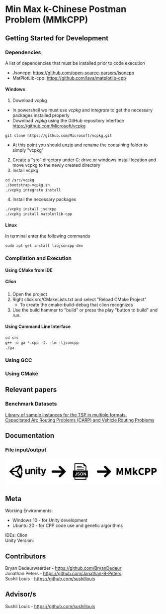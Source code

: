 # Min Max k-Chinese Postman Problem (MMkCPP)

## Getting Started for Development

### Dependencies

A list of dependencies that must be installed prior to code execution
- Jsoncpp: https://github.com/open-source-parsers/jsoncpp
- MatPlotLib-cpp: https://github.com/lava/matplotlib-cpp

#### Windows

1. Download vcpkg
- In powershell we must use *vcpkg* and *integrate* to get the necessary packages installed properly
- Download *vcpkg* using the GitHub repository interface https://github.com/Microsoft/vcpkg
```
git clone https://github.com/Microsoft/vcpkg.git
```
- At this point you should unzip and rename the containing folder to simply "vcpkg"

2. Create a "src" directory under C: drive or windows install location and move vcpkg to the newly created directory
3. Install vcpkg
```
cd /src/vcpkg
./bootstrap-vcpkg.sh
./vcpkg integrate install
```
4. Install the necessary packages
```
./vcpkg install jsoncpp
./vcpkg install matplotlib-cpp
```
#### Linux

In terminal enter the following commands
```
sudo apt-get install libjsoncpp-dev
```

### Compilation and Execution

#### Using CMake from IDE

##### Clion

1. Open the project
2. Right click src/CMakeLists.txt and select "Reload CMake Project"
   - To create the cmake-build-debug that clion recognizes
3. Use the build hammer to "build" or press the play "button to build" and run.

#### Using Command Line Interface

```
cd src
g++ -o ga *.cpp -I. -lm -ljsoncpp
./ga
``` 

### Using GCC



### Using CMake



## Relevant papers


### Benchmark Datasets
[Library of sample instances for the TSP in multiple formats.](http://comopt.ifi.uni-heidelberg.de/software/TSPLIB95/tsp/)  
[Capacitated Arc Routing Problems (CARP) and Vehicle Routing Problems](https://logistik.bwl.uni-mainz.de/forschung/benchmarks/)

## Documentation

### File input/output

![File IO](/img/file-io.png)

## Meta
Working Environments: 
  - Windows 10 - for Unity development  
  - Ubuntu 20 - for CPP code use and genetic algorithms  
 
IDEs: Clion  
Unity Version: 

## Contributors

Bryan Dedeurwaerder - https://github.com/BryanDedeur  
Jonathan Peters - https://github.com/Jonathan-B-Peters  
Sushil Louis - https://github.com/sushillouis

## Advisor/s

Sushil Louis - https://github.com/sushillouis
